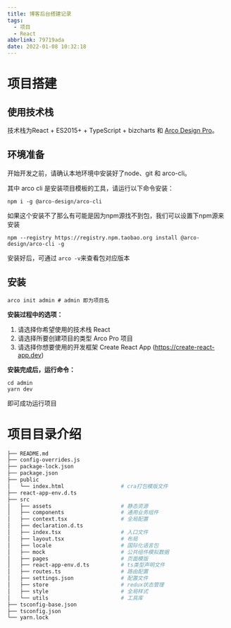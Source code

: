 ```yaml
---
title: 博客后台搭建记录
tags:
  - 项目
  - React
abbrlink: 79719ada
date: 2022-01-08 10:32:18
---
```


# 项目搭建

## 使用技术栈

技术栈为React + ES2015+ + TypeScript + bizcharts 和 [Arco Design Pro](http://pro.arco.design/)。



## 环境准备

开始开发之前，请确认本地环境中安装好了node、git 和 arco-cli。

其中 arco cli 是安装项目模板的工具，请运行以下命令安装：

```
npm i -g @arco-design/arco-cli
```

如果这个安装不了那么有可能是因为npm源找不到包，我们可以设置下npm源来安装

```
npm --registry https://registry.npm.taobao.org install @arco-design/arco-cli -g
```

安装好后，可通过 `arco -v`来查看包对应版本

## 安装

```
arco init admin # admin 即为项目名
```



**安装过程中的选项：**

1. 请选择你希望使用的技术栈 React
2. 请选择所要创建项目的类型 Arco Pro 项目
3. 请选择你想要使用的开发框架 Create React App (https://create-react-app.dev)



**安装完成后，运行命令：**

```
cd admin
yarn dev
```

即可成功运行项目



# 项目目录介绍

```bash
├── README.md
├── config-overrides.js
├── package-lock.json
├── package.json
├── public
│   └── index.html                  # cra打包模版文件
├── react-app-env.d.ts
├── src
│   ├── assets                      # 静态资源
│   ├── components                  # 通用业务组件
│   ├── context.tsx                 # 全局配置
│   ├── declaration.d.ts
│   ├── index.tsx                   # 入口文件
│   ├── layout.tsx                  # 布局
│   ├── locale                      # 国际化语言包
│   ├── mock                        # 公共组件模拟数据
│   ├── pages                       # 页面模版
│   ├── react-app-env.d.ts			# ts类型声明文件
│   ├── routes.ts                   # 路由配置
│   ├── settings.json               # 配置文件
│   ├── store                       # redux状态管理
│   ├── style                       # 全局样式
│   └── utils                       # 工具库
├── tsconfig-base.json
├── tsconfig.json
└── yarn.lock
```




